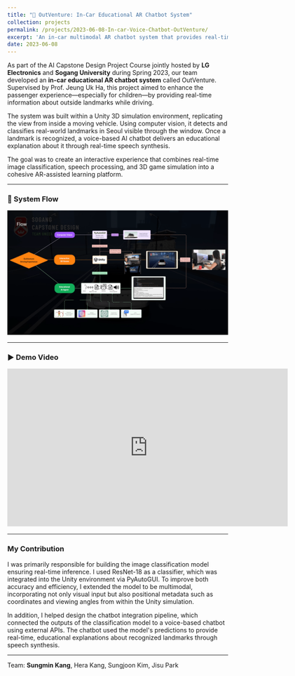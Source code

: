 ```yaml
---
title: "🚗 OutVenture: In-Car Educational AR Chatbot System"
collection: projects
permalink: /projects/2023-06-08-In-car-Voice-Chatbot-OutVenture/
excerpt: 'An in-car multimodal AR chatbot system that provides real-time landmark explanations through vision and speech.'
date: 2023-06-08
---
```


As part of the AI Capstone Design Project Course jointly hosted by **LG Electronics** and **Sogang University** during Spring 2023, our team developed an **in-car educational AR chatbot system** called OutVenture. Supervised by Prof. Jeung Uk Ha, this project aimed to enhance the passenger experience—especially for children—by providing real-time information about outside landmarks while driving.

The system was built within a Unity 3D simulation environment, replicating the view from inside a moving vehicle. Using computer vision, it detects and classifies real-world landmarks in Seoul visible through the window. Once a landmark is recognized, a voice-based AI chatbot delivers an educational explanation about it through real-time speech synthesis.

The goal was to create an interactive experience that combines real-time image classification, speech processing, and 3D game simulation into a cohesive AR-assisted learning platform.

---

### 🔁 System Flow

![OutVenture Flow Chart](/images/outventure_flow_chart.png)

---

### ▶️ Demo Video

<iframe src="https://player.vimeo.com/video/898732114" width="640" height="360" frameborder="0" allow="autoplay; fullscreen; picture-in-picture" allowfullscreen></iframe>

---

### My Contribution

I was primarily responsible for building the image classification model ensuring real-time inference. I used ResNet-18 as a classifier, which was integrated into the Unity environment via PyAutoGUI. To improve both accuracy and efficiency, I extended the model to be multimodal, incorporating not only visual input but also positional metadata such as coordinates and viewing angles from within the Unity simulation.

In addition, I helped design the chatbot integration pipeline, which connected the outputs of the classification model to a voice-based chatbot using external APIs. The chatbot used the model's predictions to provide real-time, educational explanations about recognized landmarks through speech synthesis.

---

Team: **Sungmin Kang**, Hera Kang, Sungjoon Kim, Jisu Park

